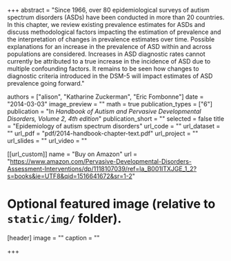 +++
abstract = "Since 1966, over 80 epidemiological surveys of autism spectrum disorders (ASDs) have been conducted in more than 20 countries. In this chapter, we review existing prevalence estimates for ASDs and discuss methodological factors impacting the estimation of prevalence and the interpretation of changes in prevalence estimates over time. Possible explanations for an increase in the prevalence of ASD within and across populations are considered. Increases in ASD diagnostic rates cannot currently be attributed to a true increase in the incidence of ASD due to multiple confounding factors. It remains to be seen how changes to diagnostic criteria introduced in the DSM-5 will impact estimates of ASD prevalence going forward."

authors = ["alison", "Katharine Zuckerman", "Eric Fombonne"]
date = "2014-03-03"
image_preview = ""
math = true
publication_types = ["6"]
publication = "In *Handbook of Autism and Pervasive Developmental Disorders, Volume 2, 4th edition*"
publication_short = ""
selected = false
title = "Epidemiology of autism spectrum disorders"
url_code = ""
url_dataset = ""
url_pdf = "pdf/2014-handbook-chapter-text.pdf"
url_project = ""
url_slides = ""
url_video = ""

[[url_custom]]
name = "Buy on Amazon"
url = "https://www.amazon.com/Pervasive-Developmental-Disorders-Assessment-Interventions/dp/1118107039/ref=la_B001ITXJGE_1_2?s=books&ie=UTF8&qid=1516641672&sr=1-2"

# Optional featured image (relative to `static/img/` folder).
[header]
image = ""
caption = ""

+++
